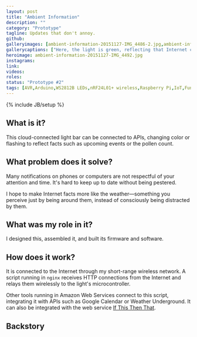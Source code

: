 ```yaml
---
layout: post
title: "Ambient Information"
description: ""
category: "Prototype"
tagline: Updates that don't annoy.
github:
galleryimages: [ambient-information-20151127-IMG_4486-2.jpg,ambient-information-20151127-IMG_4492-2.jpg]
gallerycaptions: ["Here, the light is green, reflecting that Internet connectivity has recently returned after an interruption.","It can display patterns and animations, but care must be taken to make sure that they have a clear meaning."]
heroimage: ambient-information-20151127-IMG_4492.jpg
instagrams:
link:
videos:
roles:
status: "Prototype #2"
tags: [AVR,Arduino,WS2812B LEDs,nRF24L01+ wireless,Raspberry Pi,IoT,Functional designer,PHP,Python,IFTTT,nginx,APIs,Embedded developer,Protocol designer]
---
```

{% include JB/setup %}

## What is it?

This cloud-connected light bar can be connected to APIs, changing color or flashing to reflect facts such as upcoming events or the pollen count.

## What problem does it solve?

Many notifications on phones or computers are not respectful of your attention and time. It's hard to keep up to date without being pestered.

I hope to make Internet facts more like the weather&mdash;something you perceive just by being around them, instead of consciously being distracted by them.

## What was my role in it?

I designed this, assembled it, and built its firmware and software.

## How does it work?

It is connected to the Internet through my short-range wireless network. A script running in `nginx` receives HTTP connections from the Internet and relays them wirelessly to the light's microcontroller.

Other tools running in Amazon Web Services connect to this script, integrating it with APIs such as Google Calendar or Weather Underground. It can also be integrated with the web service [If This Then That](http://www.ifttt.com).

## Backstory
